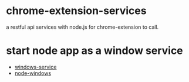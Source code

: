 # chrome-extension-services
a restful api services with node.js for chrome-extension to call.


# start node app as a window service
* [windows-service](https://www.npmjs.com/package/windows-service)
* [node-windows](https://github.com/coreybutler/node-windows)

